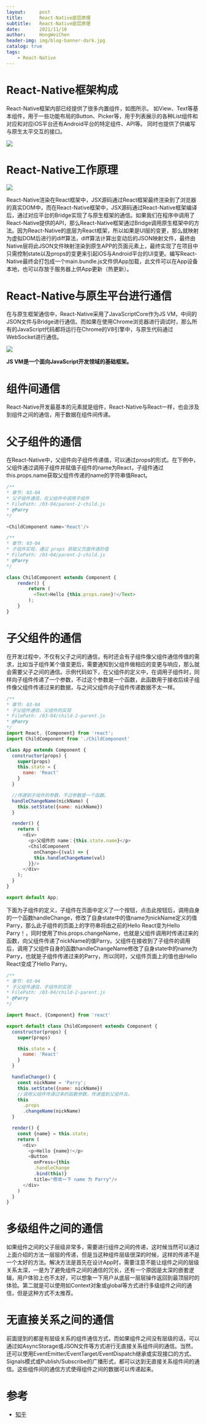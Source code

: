 ```yaml
---
layout:     post
title:      React-Native底层原理
subtitle:   React-Native底层原理
date:       2021/11/10
author:     HongWeiChen
header-img: img/blog-banner-dark.jpg
catalog: true
tags:
    - React-Native
---
```


# React-Native框架构成

React-Native框架内部已经提供了很多内置组件，如图所示。
如View、Text等基本组件，用于一些功能布局的Button、Picker等，用于列表展示的各种List组件和对应和对应iOS平台还有Android平台的特定组件、API等。
同时也提供了供编写与原生太平交互的接口。

![](https://pic2.zhimg.com/80/v2-2bf84ece7deae66b28515b442240cd7d_720w.jpg)

# React-Native工作原理

![](https://pic4.zhimg.com/80/v2-990aa3a1c34a8e1b956baaa00b4ca9db_720w.jpg)

React-Native渲染在React框架中，JSX源码通过React框架最终渲染到了浏览器的真实DOM中，而在React-Native框架中，JSX源码通过React-Native框架编译后，通过对应平台的Bridge实现了与原生框架的通信。如果我们在程序中调用了React-Native提供的API，那么React-Native框架通过Bridge调用原生框架中的方法。因为React-Native的底层为React框架，所以如果是UI层的变更，那么就映射为虚拟DOM后进行的diff算法，diff算法计算出变动后的JSON映射文件，最终由Native层将此JSON文件映射渲染到原生APP的页面元素上，最终实现了在项目中只需控制state以及props的变更来引起iOS与Android平台的UI变更。编写React-Native最终会打包成一个main.bundle.js文件供App加载，此文件可以在App设备本地，也可以存放于服务器上供App更新（热更新）。

# React-Native与原生平台进行通信

在与原生框架通信中，React-Native采用了JavaScriptCore作为JS VM，中间的JSON文件与Bridge进行通信。而如果在使用Chrome浏览器进行调试时，那么所有的JavaScript代码都将运行在Chrome的V8引擎中，与原生代码通过WebSocket进行通信。

![](https://pic4.zhimg.com/80/v2-60eb566b812a49fa945e802abe8dd453_720w.jpg)

**JS VM是一个面向JavaScript开发领域的基础框架。**

# 组件间通信

React-Native开发最基本的元素就是组件，React-Native与React一样，也会涉及到组件之间的通信，用于数据在组件间传递。

# 父子组件的通信

在React-Native中，父组件向子组件传递值，可以通过props的形式。在下例中，父组件通过调用子组件并赋值子组件的name为React，子组件通过this.props.name获取父组件传递的name的字符串值React。

```JavaScript
/**
* 章节: 03-04
* 父子组件通信，在父组件中调用子组件
* FilePath: /03-04/parent-2-child.js
* @Parry
*/

<ChildComponent name='React'/>

/**
* 章节: 03-04
* 子组件实现，通过 props 获取父页面传递的值
* FilePath: /03-04/parent-2-child.js
* @Parry
*/

class ChildComponent extends Component {
    render() {
        return (
          <Text>Hello {this.props.name}!</Text>
        );
    }
}
```

# 子父组件的通信

在开发过程中，不仅有父子之间的通信，有时还会有子组件像父组件通信传值的需求，比如当子组件某个值变更后，需要通知到父组件做相应的变更与响应，那么就会需要父子之间的通信。示例代码如下，在父组件的定义中，在调用子组件时，同样向子组件传递了一个参数，不过这个参数是一个函数，此函数用于接收后续子组件像父组件传递过来的数据，与之间父组件向子组件传递数据不太一样。

```JavaScript
/**
* 章节: 03-04
* 子父组件通信，父组件的实现
* FilePath: /03-04/child-2-parent.js
* @Parry
*/
import React, {Component} from 'react';
import ChildComponent from './ChildComponent'

class App extends Component {
  constructor(props) {
    super(props)
    this.state = {
      name: 'React'
    }
  }

  //传递到子组件的参数，不过参数是一个函数。
  handleChangeName(nickName) {
    this.setState({name: nickName})
  }

  render() {
    return (
      <div>
        <p>父组件的 name：{this.state.name}</p>
        <ChildComponent
          onChange={(val) => {
          this.handleChangeName(val)
        }}/>
      </div>
    );
  }
}

export default App;
```

下面为子组件的定义，子组件在页面中定义了一个按钮，点击此按钮后，调用自身的一个函数handleChange，修改了自身state中的值name为nickName定义的值Parry，那么此子组件的页面上的字符串将由之前的Hello React变为Hello Parry！，同时使用了this.props.changeName，也就是父组件调用时传递过来的函数，向父组件传递了nickName的值Parry。父组件在接收到了子组件的调用后，调用了父组件自身的函数handleChangeName修改了自身state中的name为Parry，也就是子组件传递过来的Parry，所以同时，父组件页面上的值也由Hello React变成了Hello Parry。

```JavaScript
/**
* 章节: 03-04
* 子父组件通信，子组件的实现
* FilePath: /03-04/child-2-parent.js
* @Parry
*/

import React, {Component} from 'react'

export default class ChildComponent extends Component {
  constructor(props) {
    super(props)

    this.state = {
      name: 'React'
    }
  }

  handleChange() {
    const nickName = 'Parry';
    this.setState({name: nickName})
    //调用父组件传递过来的函数参数，传递值到父组件去。
    this
      .props
      .changeName(nickName)
  }

  render() {
    const {name} = this.state;
    return (
      <div>
        <p>Hello {name}!</p>
        <Button
          onPress={this
          .handleChange
          .bind(this)}
          title="修改一下 name 为 Parry"/>
      </div>
    )
  }
}
```

# 多级组件之间的通信

如果组件之间的父子层级非常多，需要进行组件之间的传递，这时候当然可以通过上面介绍的方法一层层的传递，但是当这种组件层级很深的时候，这样的传递不是一个太好的方法。解决方法是首先在设计App时，需要注意不能让组件之间的层级关系太深，一是为了避免组件之间的通信的冗长，还有一个原因是太深的嵌套逻辑，用户体验上也不太好，可以想象一下用户从底层一层层操作返回到最顶层时的体验。第二就是可以使用如Context对象或global等方式进行多级组件之间的通信，但是这种方式不太推荐。

# 无直接关系之间的通信

前面提到的都是有层级关系的组件通信方式，而如果组件之间没有层级的话，可以通过如AsyncStorage或JSON文件等方式进行无直接关系组件间的通信。当然，还可以使用EventEmitter/EventTarget/EventDispatch继承或实现接口的方式、Signals模式或Publish/Subscribe的广播形式，都可以达到无直接关系组件间的通信。这些组件间的通信方式使得组件之间的数据可以传递起来。

# 参考

- [知乎](https://zhuanlan.zhihu.com/p/41920417)
